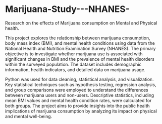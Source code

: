 # Marijuana-Study---NHANES-
Research on the effects of Marijuana consumption on Mental and Physical health.

This project explores the relationship between marijuana consumption, body mass index (BMI), and mental health conditions using data from the National Health and Nutrition Examination Survey (NHANES). The primary objective is to investigate whether marijuana use is associated with significant changes in BMI and the prevalence of mental health disorders within the surveyed population. The dataset includes demographic information, health indicators, and detailed data on marijuana usage.

Python was used for data cleaning, statistical analysis, and visualization. Key statistical techniques such as hypothesis testing, regression analysis, and group comparisons were employed to understand the differences between marijuana users and non-users. Descriptive statistics, including mean BMI values and mental health condition rates, were calculated for both groups. The project aims to provide insights into the public health implications of marijuana consumption by analyzing its impact on physical and mental well-being.
